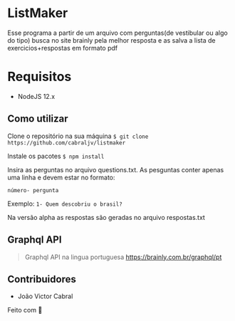 # ListMaker
Esse programa a partir de um arquivo com perguntas(de vestibular ou algo do tipo) busca no site brainly pela melhor resposta e as salva a lista de exercicios+respostas em formato pdf

# Requisitos
- NodeJS 12.x

## Como utilizar

Clone o repositório na sua máquina
`$ git clone https://github.com/cabraljv/listmaker`

Instale os pacotes
`$ npm install`

Insira as perguntas no arquivo questions.txt. As pesguntas conter apenas uma linha e devem estar no formato:

`número- pergunta`

Exemplo:
`1- Quem descobriu o brasil?`

Na versão alpha as respostas são geradas no arquivo respostas.txt


## Graphql API
>Graphql API na lingua portuguesa https://brainly.com.br/graphql/pt

## Contribuidores
- João Victor Cabral

Feito com 💜

```